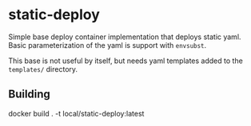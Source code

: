 # static-deploy
Simple base deploy container implementation that deploys static yaml. Basic parameterization of the yaml is support with `envsubst`.

This base is not useful by itself, but needs yaml templates added to the `templates/` directory.

## Building
docker build . -t local/static-deploy:latest
